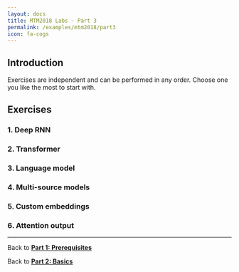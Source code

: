 ```yaml
---
layout: docs
title: MTM2018 Labs - Part 3
permalink: /examples/mtm2018/part3
icon: fa-cogs
---
```


## Introduction

Exercises are independent and can be performed in any order. Choose one you
like the most to start with. 

## Exercises

### 1. Deep RNN

### 2. Transformer

### 3. Language model

### 4. Multi-source models

### 5. Custom embeddings

### 6. Attention output


- - - -

Back to **[Part 1: Prerequisites](/examples/mtm2018/part1/)**

Back to **[Part 2: Basics](/examples/mtm2018/part2/)**
